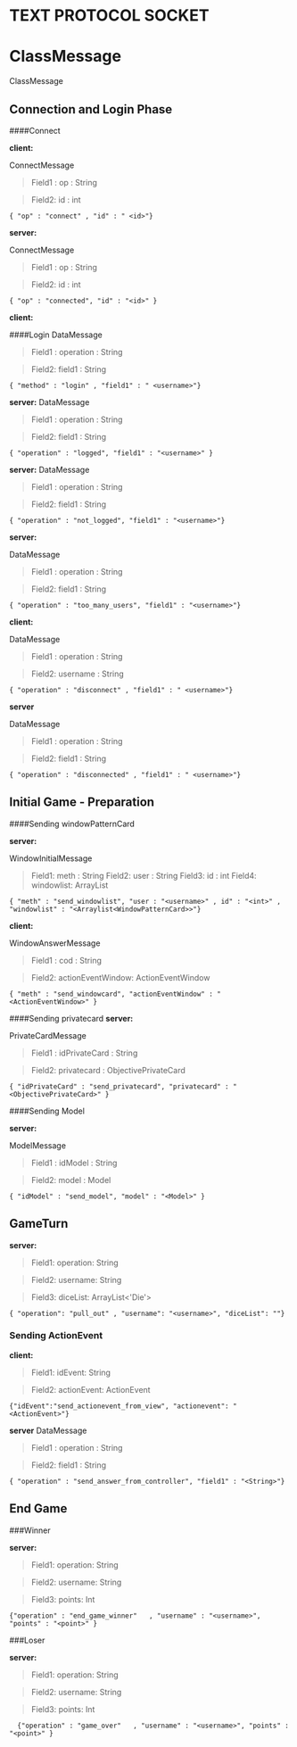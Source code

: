 # TEXT PROTOCOL SOCKET



# ClassMessage

ClassMessage


## Connection and Login Phase
####Connect

 **client:**

ConnectMessage

> Field1 : op : String

> Field2: id : int



   `{ "op" : "connect" , "id" : " <id>"}`
   
 **server:**

ConnectMessage

> Field1 : op : String

> Field2: id : int




   `{ "op" : "connected", "id" : "<id>" }`

 **client:**

 ####Login 
DataMessage

> Field1 : operation : String

> Field2: field1 : String



   `{ "method" : "login" , "field1" : " <username>"}`

    

 **server:**
DataMessage

> Field1 : operation : String

> Field2: field1 : String




   `{ "operation" : "logged", "field1" : "<username>" }`
   
 **server:**
DataMessage

> Field1 : operation : String

> Field2: field1 : String


   `{ "operation" : "not_logged", "field1" : "<username>"}`
   
**server:**

DataMessage

> Field1 : operation : String

> Field2: field1 : String


   `{ "operation" : "too_many_users", "field1" : "<username>"}`

 **client:**

DataMessage

> Field1 : operation : String

> Field2: username : String



   `{ "operation" : "disconnect" , "field1" : " <username>"}`
   
**server**


DataMessage

> Field1 : operation : String

> Field2: field1 : String



   `{ "operation" : "disconnected" , "field1" : " <username>"}`



## Initial Game - Preparation
####Sending windowPatternCard

 **server:**

WindowInitialMessage
> Field1: meth : String
> Field2: user : String
> Field3: id : int
> Field4: windowlist: ArrayList<WindowPatternCard>




   `{ "meth" : "send_windowlist", "user : "<username>" , id" : "<int>" , "windowlist" : "<Arraylist<WindowPatternCard>>"}`

 **client:**

WindowAnswerMessage

> Field1 : cod : String

> Field2: actionEventWindow: ActionEventWindow




   `{ "meth" : "send_windowcard", "actionEventWindow" : "<ActionEventWindow>" }`
   
   ####Sending privatecard
  **server:**

PrivateCardMessage

> Field1 : idPrivateCard : String

> Field2: privatecard : ObjectivePrivateCard




   `{ "idPrivateCard" : "send_privatecard", "privatecard" : "<ObjectivePrivateCard>" }`  

####Sending Model

 **server:**

ModelMessage

> Field1 : idModel : String

> Field2:  model : Model



   `{ "idModel" : "send_model", "model" : "<Model>" }`  



## GameTurn



 **server:**

> Field1: operation: String

> Field2: username: String

> Field3: diceList: ArrayList<'Die'>



`{ "operation": "pull_out" , "username": "<username>", "diceList": ""}`







### Sending ActionEvent

 **client:**

> Field1: idEvent: String

> Field2: actionEvent: ActionEvent


`{"idEvent":"send_actionevent_from_view", "actionevent": "<ActionEvent>"}`



**server**
 DataMessage
> Field1 : operation : String

> Field2: field1 : String


   `{ "operation" : "send_answer_from_controller", "field1" : "<String>"}`




## End Game



###Winner

**server:**

> Field1: operation: String

> Field2: username: String

> Field3: points: Int



   `{"operation" : "end_game_winner"   , "username" : "<username>", "points" : "<point>" }`

 

###Loser

**server:**

> Field1: operation: String

> Field2: username: String

> Field3: points: Int



  `  {"operation" : "game_over"   , "username" : "<username>", "points" : "<point>" }`